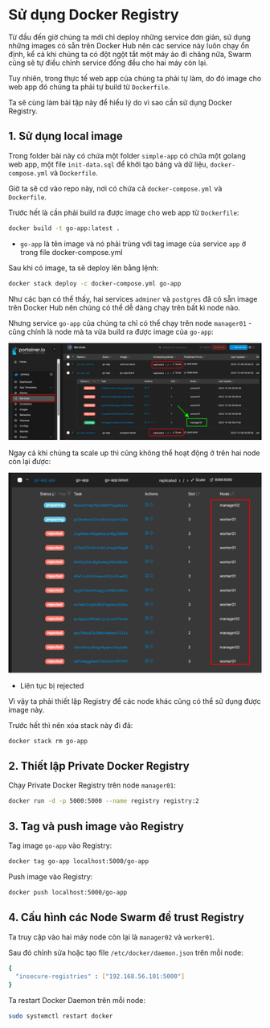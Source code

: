 #  Sử dụng Docker Registry

Từ đầu đến giờ chúng ta mới chỉ deploy những service đơn giản, sử dụng những images có sẵn trên Docker Hub nên các service này luôn chạy ổn định, kể cả khi chúng ta có đột ngột tắt một máy ảo đi chăng nữa, Swarm cũng sẽ tự điều chỉnh service đồng đều cho hai máy còn lại.

Tuy nhiên, trong thực tế web app của chúng ta phải tự làm, do đó image cho web app đó chúng ta phải tự build từ `Dockerfile`.

Ta sẽ cùng làm bài tập này để hiểu lý do vì sao cần sử dụng Docker Registry.

## 1. Sử dụng local image

Trong folder bài này có chứa một folder `simple-app` có chứa một golang web app, một file `init-data.sql` để khởi tạo bảng và dữ liệu, `docker-compose.yml` và `Dockerfile`.

Giờ ta sẽ cd vào repo này, nơi có chứa cả `docker-compose.yml` và `Dockerfile`.

Trước hết là cần phải build ra được image cho web app từ `Dockerfile`:


```bash
docker build -t go-app:latest .
```

* `go-app` là tên image và nó phải trùng với tag image của service `app` ở trong file docker-compose.yml

Sau khi có image, ta sẽ deploy lên bằng lệnh:

```bash
docker stack deploy -c docker-compose.yml go-app
```

Như các bạn có thể thấy, hai services `adminer` và `postgres` đã có sẵn image trên Docker Hub nên chúng có thể dễ dàng chạy trên bất kì node nào.

Nhưng service `go-app` của chúng ta chỉ có thể chạy trên node `manager01` - cũng chính là node mà ta vừa build ra được image của `go-app`:

![Alt text](services.png)

Ngay cả khi chúng ta scale up thì cũng không thể hoạt động ở trên hai node còn lại được:

![Alt text](rejected.png)

* Liên tục bị rejected

Vì vậy ta phải thiết lập Registry để các node khác cũng có thể sử dụng được image này.

Trước hết thì nên xóa stack này đi đã:

```bash
docker stack rm go-app
```

## 2. Thiết lập Private Docker Registry

Chạy Private Docker Registry trên node `manager01`:

```bash
docker run -d -p 5000:5000 --name registry registry:2
```

## 3. Tag và push image vào Registry

Tag image `go-app` vào Registry:

```bash
docker tag go-app localhost:5000/go-app
```

Push image vào Registry:

```bash
docker push localhost:5000/go-app
```

## 4. Cấu hình các Node Swarm để trust Registry

Ta truy cập vào hai máy node còn lại là `manager02` và `worker01`. 

Sau đó chỉnh sửa hoặc tạo file `/etc/docker/daemon.json` trên mỗi node:

```bash
{
  "insecure-registries" : ["192.168.56.101:5000"]
}
```

Ta restart Docker Daemon trên mỗi node:

```bash
sudo systemctl restart docker
```


